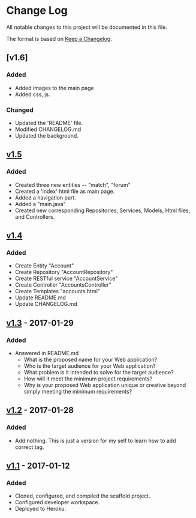 # Change Log
All notable changes to this project will be documented in this file.

The format is based on [Keep a Changelog](http://keepachangelog.com/).

## [v1.6] 
### Added
- Added images to the main page 
- Added css, js.

### Changed
- Updated the 'README' file.
- Modified CHANGELOG.md
- Updated the background.

## [v1.5]
### Added
- Created three new entities -- "match", "forum"
- Created a 'index' html file as main page.
- Added a navigation part.
- Added a "main.java"
- Created new corresponding Repositories, Services, Models, Html files, and Controllers.

## [v1.4]
### Added
- Create Entity "Account"
- Create Repository "AccountRepository"
- Create RESTful service "AccountService"
- Create Controller "AccountsController"
- Create Templates "accounts.html"
- Update README.md
- Update CHANGELOG.md

## [v1.3] - 2017-01-29
### Added
- Answered in README.md
    - What is the proposed name for your Web application?
    - Who is the target audience for your Web application?
    - What problem is it intended to solve for the target audience?
    - How will it meet the minimum project requirements?
    - Why is your proposed Web application unique or creative beyond simply meeting the minimum requirements?
    
## [v1.2] - 2017-01-28
### Added
- Add nothing. This is just a version for my self to learn how to add correct tag.
    
## [v1.1] - 2017-01-12
### Added
- Cloned, configured, and compiled the scaffold project.
- Configured developer workspace.
- Deployed to Heroku.

[Unreleased]: https://github.com/infsci2560sp17/full-stack-web-wenxxx/compare/v1.5...HEAD
[v1.5]: https://github.com/infsci2560sp17/full-stack-web-wenxxx/compare/v1.4...v1.5
[v1.4]: https://github.com/infsci2560sp17/full-stack-web-wenxxx/compare/v1.3...v1.4
[v1.3]: https://github.com/infsci2560sp17/full-stack-web-wenxxx/compare/v1.2...v1.3
[v1.2]: https://github.com/infsci2560sp17/full-stack-web-wenxxx/compare/v1.1...v1.2
[v1.1]: https://github.com/infsci2560sp17/full-stack-web-wenxxx/compare/...v1.1